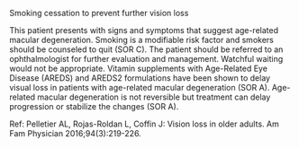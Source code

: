 Smoking cessation to prevent further vision loss

This patient presents with signs and symptoms that suggest age-related macular degeneration. Smoking is a modifiable risk factor and smokers should be counseled to quit (SOR C). The patient should be referred to an ophthalmologist for further evaluation and management. Watchful waiting would not be appropriate. Vitamin supplements with Age-Related Eye Disease (AREDS) and AREDS2 formulations have been shown to delay visual loss in patients with age-related macular degeneration (SOR A). Age-related macular degeneration is not reversible but treatment can delay progression or stabilize the changes (SOR A).

Ref: Pelletier AL, Rojas-Roldan L, Coffin J: Vision loss in older adults. Am Fam Physician 2016;94(3):219-226.